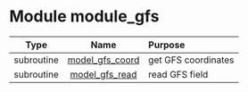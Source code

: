 # Module module_gfs

| Type | Name | Purpose |
| :--: | :--: | :---------- |
| subroutine | [model_gfs_coord](https://github.com/benjaminmenetrier/bump/tree/master/src/module_gfs.F90#L27) | get GFS coordinates |
| subroutine | [model_gfs_read](https://github.com/benjaminmenetrier/bump/tree/master/src/module_gfs.F90#L134) | read GFS field |
